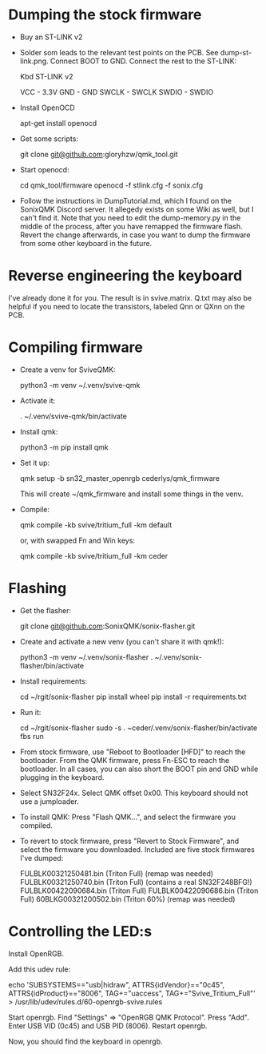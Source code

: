 Dumping the stock firmware
==========================

* Buy an ST-LINK v2

* Solder som leads to the relevant test points on the PCB.  See
  dump-st-link.png.  Connect BOOT to GND.  Connect the rest to the
  ST-LINK:

    Kbd	    ST-LINK v2

    VCC   - 3.3V
    GND   - GND
    SWCLK - SWCLK
    SWDIO - SWDIO

* Install OpenOCD

    apt-get install openocd

* Get some scripts:

    git clone git@github.com:gloryhzw/qmk_tool.git

* Start openocd:

    cd qmk_tool/firmware
    openocd -f stlink.cfg -f sonix.cfg

 * Follow the instructions in DumpTutorial.md, which I found on the
   SonixQMK Discord server.  It allegedy exists on some Wiki as well,
   but I can't find it.  Note that you need to edit the dump-memory.py
   in the middle of the process, after you have remapped the firmware
   flash.  Revert the change afterwards, in case you want to dump the
   firmware from some other keyboard in the future.

Reverse engineering the keyboard
================================

I've already done it for you.  The result is in svive.matrix.  Q.txt
may also be helpful if you need to locate the transistors, labeled Qnn
or QXnn on the PCB.

Compiling firmware
==================

* Create a venv for SviveQMK:

    python3 -m venv ~/.venv/svive-qmk

* Activate it:

    . ~/.venv/svive-qmk/bin/activate

* Install qmk:

    python3 -m pip install qmk

* Set it up:

    qmk setup -b sn32_master_openrgb cederlys/qmk_firmware

  This will create ~/qmk_firmware and install some things in the venv.

* Compile:

    qmk compile -kb svive/tritium_full -km default

  or, with swapped Fn and Win keys:

    qmk compile -kb svive/tritium_full -km ceder

Flashing
========

* Get the flasher:

    git clone git@github.com:SonixQMK/sonix-flasher.git

* Create and activate a new venv (you can't share it with qmk!):

    python3 -m venv ~/.venv/sonix-flasher
    . ~/.venv/sonix-flasher/bin/activate

* Install requirements:

    cd ~/rgit/sonix-flasher
    pip install wheel
    pip install -r requirements.txt

* Run it:

    cd ~/rgit/sonix-flasher
    sudo -s
    . ~ceder/.venv/sonix-flasher/bin/activate
    fbs run

* From stock firmware, use "Reboot to Bootloader [HFD]" to reach the
  bootloader.  From the QMK firmware, press Fn-ESC to reach the
  bootloader.  In all cases, you can also short the BOOT pin and GND
  while plugging in the keyboard.

* Select SN32F24x.  Select QMK offset 0x00.  This keyboard should not
  use a jumploader.

* To install QMK: Press "Flash QMK...", and select the firmware you
  compiled.

* To revert to stock firmware, press "Revert to Stock Firmware", and
  select the firmware you downloaded.  Included are five stock
  firmwares I've dumped:

    FULBLK00321250481.bin (Triton Full) (remap was needed)
    FULBLK00321250740.bin (Triton Full) (contains a real SN32F248BFG!)
    FULBLK00422090684.bin (Triton Full)
    FULBLK00422090686.bin (Triton Full)
    60BLKG00321200502.bin (Triton 60%) (remap was needed)

Controlling the LED:s
=====================

Install OpenRGB.

Add this udev rule:

echo 'SUBSYSTEMS=="usb|hidraw", ATTRS{idVendor}=="0c45", ATTRS{idProduct}=="8006", TAG+="uaccess", TAG+="Svive_Tritium_Full"' > /usr/lib/udev/rules.d/60-openrgb-svive.rules

Start openrgb.  Find "Settings" => "OpenRGB QMK Protocol".  Press
"Add".  Enter USB VID (0c45) and USB PID (8006).  Restart openrgb.

Now, you should find the keyboard in openrgb.
